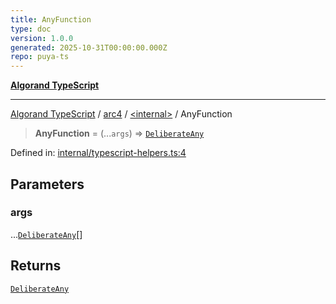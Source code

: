 ```yaml
---
title: AnyFunction
type: doc
version: 1.0.0
generated: 2025-10-31T00:00:00.000Z
repo: puya-ts
---
```


[**Algorand TypeScript**](/reference/algorand-typescript/api/readme/)

---

[Algorand TypeScript](docs/_md/modules) / [arc4](docs/_md/arc4/README) / [\<internal\>](/reference/algorand-typescript/api/arc4/-internal-/readme/) / AnyFunction

> **AnyFunction** = (...`args`) => [`DeliberateAny`](/reference/algorand-typescript/api/index/-internal-/type-aliases/deliberateany/)

Defined in: [internal/typescript-helpers.ts:4](https://github.com/algorandfoundation/puya-ts/blob/main/packages/algo-ts/src/internal/typescript-helpers.ts#L4)

## Parameters

### args

...[`DeliberateAny`](/reference/algorand-typescript/api/index/-internal-/type-aliases/deliberateany/)[]

## Returns

[`DeliberateAny`](/reference/algorand-typescript/api/index/-internal-/type-aliases/deliberateany/)
